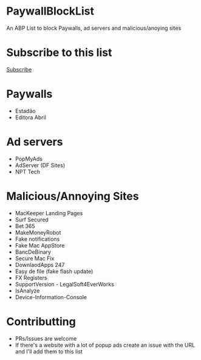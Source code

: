 # PaywallBlockList
An ABP List to block Paywalls, ad servers and malicious/anoying sites

# Subscribe to this list
<a href="https://subscribe.adblockplus.org/?location=https%3A%2F%2Fraw.githubusercontent.com%2Ffpg1503%2FPaywallBlockList%2Fmaster%2Fadblock-list.txt&amp;title=Paywall%20Block%20List">Subscribe</a>

# Paywalls
- Estadão
- Editora Abril

# Ad servers
- PopMyAds
- AdServer (DF Sites)
- NPT Tech

# Malicious/Annoying Sites
- MacKeeper Landing Pages
- Surf Secured
- Bet 365
- MakeMoneyRobot
- Fake notifications
- Fake Mac AppStore
- BancDeBinary
- Secure Mac Fix
- DownlaodApps 247
- Easy de file (fake flash update)
- FX Registers
- SupportVersion - LegalSoft4EverWorks
- IsAnalyze
- Device-Information-Console

# Contributting
- PRs/Issues are welcome
- If there's a website with a lot of popup ads create an issue with the URL and I'll add them to this list
